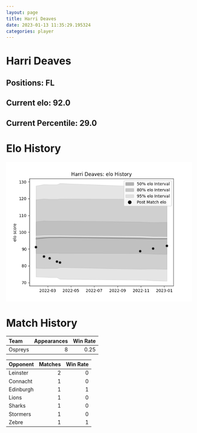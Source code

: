 ```yaml
---  
layout: page  
title: Harri Deaves  
date: 2023-01-13 11:35:29.195324  
categories: player  
---
```

# Harri Deaves

## Positions: FL

## Current elo: 92.0

## Current Percentile: 29.0

# Elo History


![elo history](history_HarriDeaves.png)
# Match History


| Team    |   Appearances |   Win Rate |
|:--------|--------------:|-----------:|
| Ospreys |             8 |       0.25 |

| Opponent   |   Matches |   Win Rate |
|:-----------|----------:|-----------:|
| Leinster   |         2 |          0 |
| Connacht   |         1 |          0 |
| Edinburgh  |         1 |          1 |
| Lions      |         1 |          0 |
| Sharks     |         1 |          0 |
| Stormers   |         1 |          0 |
| Zebre      |         1 |          1 |